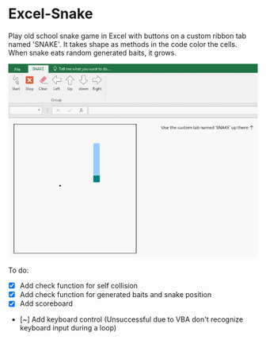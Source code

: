 # Excel-Snake


Play old school snake game in Excel with buttons on a custom ribbon tab named 'SNAKE'. It takes shape as methods in the code color the cells. When snake eats random generated baits, it grows.


![](/excel-snake.gif)


To do:
- [x] Add check function for self collision
- [x] Add check function for generated baits and snake position
- [x] Add scoreboard
- [~] Add keyboard control (Unsuccessful due to VBA don't recognize keyboard input during a loop)